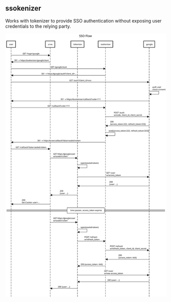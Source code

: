 ## ssokenizer

Works with tokenizer to provide SSO authentication without exposing user credentials to the relying party.

![](/docs/sequence_diagram.svg)